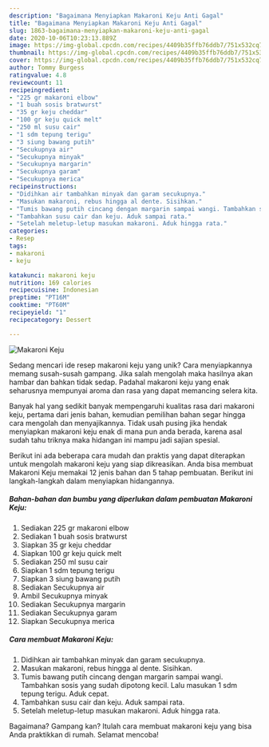 ```yaml
---
description: "Bagaimana Menyiapkan Makaroni Keju Anti Gagal"
title: "Bagaimana Menyiapkan Makaroni Keju Anti Gagal"
slug: 1863-bagaimana-menyiapkan-makaroni-keju-anti-gagal
date: 2020-10-06T10:23:13.889Z
image: https://img-global.cpcdn.com/recipes/4409b35ffb76ddb7/751x532cq70/makaroni-keju-foto-resep-utama.jpg
thumbnail: https://img-global.cpcdn.com/recipes/4409b35ffb76ddb7/751x532cq70/makaroni-keju-foto-resep-utama.jpg
cover: https://img-global.cpcdn.com/recipes/4409b35ffb76ddb7/751x532cq70/makaroni-keju-foto-resep-utama.jpg
author: Tommy Burgess
ratingvalue: 4.8
reviewcount: 11
recipeingredient:
- "225 gr makaroni elbow"
- "1 buah sosis bratwurst"
- "35 gr keju cheddar"
- "100 gr keju quick melt"
- "250 ml susu cair"
- "1 sdm tepung terigu"
- "3 siung bawang putih"
- "Secukupnya air"
- "Secukupnya minyak"
- "Secukupnya margarin"
- "Secukupnya garam"
- "Secukupnya merica"
recipeinstructions:
- "Didihkan air tambahkan minyak dan garam secukupnya."
- "Masukan makaroni, rebus hingga al dente. Sisihkan."
- "Tumis bawang putih cincang dengan margarin sampai wangi. Tambahkan sosis yang sudah dipotong kecil. Lalu masukan 1 sdm tepung terigu. Aduk cepat."
- "Tambahkan susu cair dan keju. Aduk sampai rata."
- "Setelah meletup-letup masukan makaroni. Aduk hingga rata."
categories:
- Resep
tags:
- makaroni
- keju

katakunci: makaroni keju 
nutrition: 169 calories
recipecuisine: Indonesian
preptime: "PT16M"
cooktime: "PT60M"
recipeyield: "1"
recipecategory: Dessert

---
```



![Makaroni Keju](https://img-global.cpcdn.com/recipes/4409b35ffb76ddb7/751x532cq70/makaroni-keju-foto-resep-utama.jpg)

Sedang mencari ide resep makaroni keju yang unik? Cara menyiapkannya memang susah-susah gampang. Jika salah mengolah maka hasilnya akan hambar dan bahkan tidak sedap. Padahal makaroni keju yang enak seharusnya mempunyai aroma dan rasa yang dapat memancing selera kita.



Banyak hal yang sedikit banyak mempengaruhi kualitas rasa dari makaroni keju, pertama dari jenis bahan, kemudian pemilihan bahan segar hingga cara mengolah dan menyajikannya. Tidak usah pusing jika hendak menyiapkan makaroni keju enak di mana pun anda berada, karena asal sudah tahu triknya maka hidangan ini mampu jadi sajian spesial.


Berikut ini ada beberapa cara mudah dan praktis yang dapat diterapkan untuk mengolah makaroni keju yang siap dikreasikan. Anda bisa membuat Makaroni Keju memakai 12 jenis bahan dan 5 tahap pembuatan. Berikut ini langkah-langkah dalam menyiapkan hidangannya.

<!--inarticleads1-->

##### Bahan-bahan dan bumbu yang diperlukan dalam pembuatan Makaroni Keju:

1. Sediakan 225 gr makaroni elbow
1. Sediakan 1 buah sosis bratwurst
1. Siapkan 35 gr keju cheddar
1. Siapkan 100 gr keju quick melt
1. Sediakan 250 ml susu cair
1. Siapkan 1 sdm tepung terigu
1. Siapkan 3 siung bawang putih
1. Sediakan Secukupnya air
1. Ambil Secukupnya minyak
1. Sediakan Secukupnya margarin
1. Sediakan Secukupnya garam
1. Siapkan Secukupnya merica




<!--inarticleads2-->

##### Cara membuat Makaroni Keju:

1. Didihkan air tambahkan minyak dan garam secukupnya.
1. Masukan makaroni, rebus hingga al dente. Sisihkan.
1. Tumis bawang putih cincang dengan margarin sampai wangi. Tambahkan sosis yang sudah dipotong kecil. Lalu masukan 1 sdm tepung terigu. Aduk cepat.
1. Tambahkan susu cair dan keju. Aduk sampai rata.
1. Setelah meletup-letup masukan makaroni. Aduk hingga rata.




Bagaimana? Gampang kan? Itulah cara membuat makaroni keju yang bisa Anda praktikkan di rumah. Selamat mencoba!
